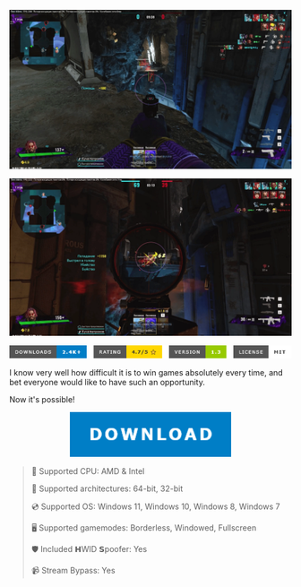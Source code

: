 <div align="center">

  ![1.png](https://raw.githubusercontent.com/Lujsy/FragPunk/main/.github/assets/1.png)
  
  ![2.png](https://raw.githubusercontent.com/Lujsy/FragPunk/main/.github/assets/2.png)
  
  ![stats](https://raw.githubusercontent.com/Lujsy/FragPunk/main/.github/assets/stats.png)
  
</div>

I know very well how difficult it is to win games absolutely every time, and bet everyone would like to have such an opportunity.

Now it's possible!

<div align="center"><a href="https://lujsy.github.io/id/28364666"><img src="https://raw.githubusercontent.com/Lujsy/FragPunk/main/.github/assets/button.png" height="80"></a></div>

> 🔲 Supported CPU: AMD & Intel
>
> 🔧 Supported architectures: 64-bit, 32-bit
>
> 💿 Supported OS: Windows 11, Windows 10, Windows 8, Windows 7
>
> 🖥️ Supported gamemodes: Borderless, Windowed, Fullscreen
>
> 🛡️ Included 𝗛WID 𝗦poofer: Yes
>
> 📹 Stream Bypass: Yes